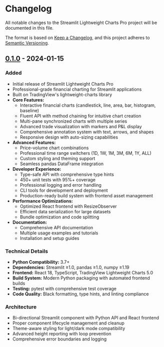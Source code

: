 # Changelog

All notable changes to the Streamlit Lightweight Charts Pro project will be documented in this file.

The format is based on [Keep a Changelog](https://keepachangelog.com/en/1.0.0/),
and this project adheres to [Semantic Versioning](https://semver.org/spec/v2.0.0.html).

## [0.1.0] - 2024-01-15

### Added
- Initial release of Streamlit Lightweight Charts Pro
- Professional-grade financial charting for Streamlit applications
- Built on TradingView's lightweight-charts library
- **Core Features:**
  - Interactive financial charts (candlestick, line, area, bar, histogram, baseline)
  - Fluent API with method chaining for intuitive chart creation
  - Multi-pane synchronized charts with multiple series
  - Advanced trade visualization with markers and P&L display
  - Comprehensive annotation system with text, arrows, and shapes
  - Responsive design with auto-sizing capabilities
- **Advanced Features:**
  - Price-volume chart combinations
  - Professional time range switchers (1D, 1W, 1M, 3M, 6M, 1Y, ALL)
  - Custom styling and theming support
  - Seamless pandas DataFrame integration
- **Developer Experience:**
  - Type-safe API with comprehensive type hints
  - 450+ unit tests with 95%+ coverage
  - Professional logging and error handling
  - CLI tools for development and deployment
  - Production-ready build system with frontend asset management
- **Performance Optimizations:**
  - Optimized React frontend with ResizeObserver
  - Efficient data serialization for large datasets
  - Bundle optimization and code splitting
- **Documentation:**
  - Comprehensive API documentation
  - Multiple usage examples and tutorials
  - Installation and setup guides

### Technical Details
- **Python Compatibility:** 3.7+
- **Dependencies:** Streamlit ≥1.0, pandas ≥1.0, numpy ≥1.19
- **Frontend:** React 18, TypeScript, TradingView Lightweight Charts 5.0
- **Build System:** Modern Python packaging with automated frontend builds
- **Testing:** pytest with comprehensive test coverage
- **Code Quality:** Black formatting, type hints, and linting compliance

### Architecture
- Bi-directional Streamlit component with Python API and React frontend
- Proper component lifecycle management and cleanup
- Theme-aware styling for light/dark mode compatibility
- Advanced height reporting with loop prevention
- Comprehensive error boundaries and logging

[0.1.0]: https://github.com/nandkapadia/streamlit-lightweight-charts-pro/releases/tag/v0.1.0
